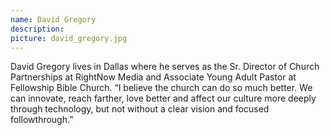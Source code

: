 ```yaml
---
name: David Gregory
description: 
picture: david_gregory.jpg 
---
```

David Gregory lives in Dallas where he serves as the Sr. Director of Church Partnerships at RightNow Media and Associate Young Adult Pastor at Fellowship Bible Church. “I believe the church can do so much better. We can innovate, reach farther, love better and affect our culture more deeply through technology, but not without a clear vision and focused followthrough.”